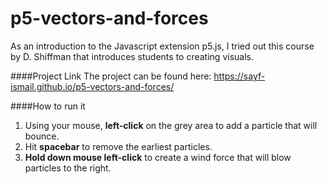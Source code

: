 # p5-vectors-and-forces

As an introduction to the Javascript extension p5.js, I tried out this course by D. Shiffman that introduces students to creating visuals.

####Project Link
The project can be found here: https://sayf-ismail.github.io/p5-vectors-and-forces/

####How to run it
1) Using your mouse, **left-click** on the grey area to add a particle that will bounce.
2) Hit **spacebar** to remove the earliest particles.
3) **Hold down mouse left-click** to create a wind force that will blow particles to the right.
